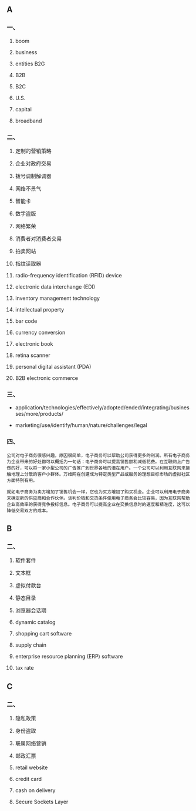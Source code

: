 ## A

### 一、

1.  boom 

2.  business 

3.  entities   B2G 

4.  B2B 

5.  B2C  

6.  U.S.

7.  capital 

8.  broadband 

### 二、

1.  定制的营销策略 

2.  企业对政府交易 

3.  拨号调制解调器 

4.  网络不景气 

5.  智能卡 

6.  数字盗版 

7.  网络繁荣  

8.  消费者对消费者交易 

9.  拍卖网站 

10.  指纹读取器  

11.   radio-frequency identification (RFID) device 

12.   electronic data interchange (EDI) 

13.   inventory management technology 

14.  intellectual property 

15.   bar code  

16.  currency conversion 

17.   electronic book 

18.   retina scanner

19.   personal digital assistant (PDA) 

20.   B2B electronic commerce 

### 三、

-   application/technologies/effectively/adopted/ended/integrating/businesses/more/products/

-   marketing/use/identify/human/nature/challenges/legal

### 四、

```
公司对电子商务很感兴趣，原因很简单，电子商务可以帮助公司获得更多的利润。所有电子商务为企业带来的好处都可以概括为一句话：电子商务可以提高销售额和减低花费。在互联网上广告做的好，可以将一家小型公司的广告推广到世界各地的潜在用户。一个公司可以利用互联网来接触地理上分散的客户小群体。万维网在创建成为特定类型产品或服务的理想目标市场的虚拟社区方面特别有用。
```

```
就如电子商务为卖方增加了销售机会一样，它也为买方增加了购买机会。企业可以利用电子商务来确定新的供应商和合作伙伴。谈判价钱和交货条件使用电子商务会比较容易，因为互联网帮助企业高效率的获得竞争投标信息。电子商务可以提高企业在交换信息时的速度和精准度，这可以降低交易双方的成本。
```

## B

### 二、

1.  软件套件 

2.   文本框  

3.  虚拟付款台 

4.  静态目录 

5.  浏览器会话期 

6.  dynamic catalog 

7.  shopping cart software 

8.  supply chain  

9.  enterprise resource planning (ERP) software 

10.   tax rate 

## C

### 二、

1.  隐私政策 

2.  身份盗取  

3.  联属网络营销

4.  邮政汇票 

5.  retail website 

6.  credit card 

7.  cash on delivery 

8.  Secure Sockets Layer